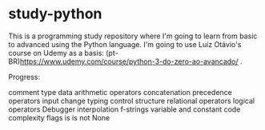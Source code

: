 # study-python

This is a programming study repository where I'm going to learn from basic to advanced using the Python language. I'm going to use Luiz Otávio's course on Udemy as a basis: (pt-BR)https://www.udemy.com/course/python-3-do-zero-ao-avancado/ .

Progress:

comment
type data
arithmetic operators
concatenation
precedence operators
input
change typing
control structure
relational operators
logical operators
Debugger
interpolation
f-strings
variable and constant
code complexity
flags is is not None
